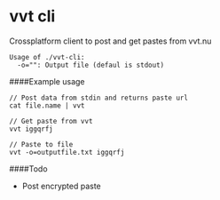 vvt cli
=======
Crossplatform client to post and get pastes from vvt.nu

```
Usage of ./vvt-cli:
  -o="": Output file (defaul is stdout)
```

####Example usage
```
// Post data from stdin and returns paste url
cat file.name | vvt

// Get paste from vvt
vvt iggqrfj

// Paste to file
vvt -o=outputfile.txt iggqrfj
```

####Todo
* Post encrypted paste
